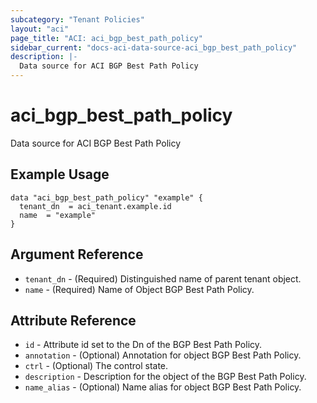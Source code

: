 ```yaml
---
subcategory: "Tenant Policies"
layout: "aci"
page_title: "ACI: aci_bgp_best_path_policy"
sidebar_current: "docs-aci-data-source-aci_bgp_best_path_policy"
description: |-
  Data source for ACI BGP Best Path Policy
---
```


# aci_bgp_best_path_policy

Data source for ACI BGP Best Path Policy

## Example Usage

```hcl
data "aci_bgp_best_path_policy" "example" {
  tenant_dn  = aci_tenant.example.id
  name  = "example"
}
```

## Argument Reference

- `tenant_dn` - (Required) Distinguished name of parent tenant object.
- `name` - (Required) Name of Object BGP Best Path Policy.

## Attribute Reference

- `id` - Attribute id set to the Dn of the BGP Best Path Policy.
- `annotation` - (Optional) Annotation for object BGP Best Path Policy.
- `ctrl` - (Optional) The control state.
- `description` - Description for the object of the BGP Best Path Policy.
- `name_alias` - (Optional) Name alias for object BGP Best Path Policy.
